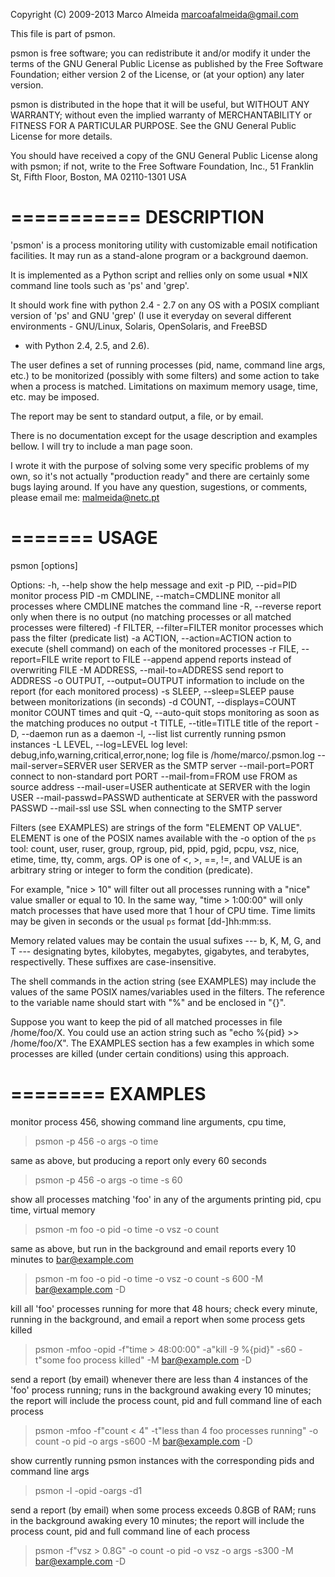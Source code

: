Copyright (C) 2009-2013 Marco Almeida marcoafalmeida@gmail.com

This file is part of psmon.

psmon is free software; you can redistribute it and/or modify it
under the terms of the GNU General Public License as published by
the Free Software Foundation; either version 2 of the License, or
(at your option) any later version.

psmon is distributed in the hope that it will be useful, but WITHOUT
ANY WARRANTY; without even the implied warranty of MERCHANTABILITY
or FITNESS FOR A PARTICULAR PURPOSE.  See the GNU General Public
License for more details.

You should have received a copy of the GNU General Public License
along with psmon; if not, write to the Free Software Foundation,
Inc., 51 Franklin St, Fifth Floor, Boston, MA 02110-1301 USA


===========
DESCRIPTION
===========

'psmon' is a process monitoring utility with customizable email
notification facilities. It may run as a stand-alone program or a
background daemon.

It is implemented as a Python script and rellies only on some usual
*NIX command line tools such as 'ps' and 'grep'.

It should work fine with python 2.4 - 2.7 on any OS with a POSIX
compliant version of 'ps' and GNU 'grep' (I use it everyday on several
different environments - GNU/Linux, Solaris, OpenSolaris, and FreeBSD
- with Python 2.4, 2.5, and 2.6).

The user defines a set of running processes (pid, name, command line
args, etc.) to be monitorized (possibly with some filters) and some
action to take when a process is matched. Limitations on maximum
memory usage, time, etc. may be imposed.

The report may be sent to standard output, a file, or by email.

There is no documentation except for the usage description and
examples bellow. I will try to include a man page soon.

I wrote it with the purpose of solving some very specific problems of
my own, so it's not actually "production ready" and there are
certainly some bugs laying around. If you have any question,
sugestions, or comments, please email me: malmeida@netc.pt


=======
USAGE
=======
psmon [options]

Options:
  -h, --help            show the help message and exit
  -p PID, --pid=PID     monitor process PID
  -m CMDLINE, --match=CMDLINE
                        monitor all processes where CMDLINE matches the
                        command line
  -R, --reverse         report only when there is no output (no matching
                        processes or all matched processes were filtered)
  -f FILTER, --filter=FILTER
                        monitor processes which pass the filter (predicate
                        list)
  -a ACTION, --action=ACTION
                        action to execute (shell command) on each of the
                        monitored processes
  -r FILE, --report=FILE
                        write report to FILE
  --append              append reports instead of overwriting FILE
  -M ADDRESS, --mail-to=ADDRESS
                        send report to ADDRESS
  -o OUTPUT, --output=OUTPUT
                        information to include on the report (for each
                        monitored process)
  -s SLEEP, --sleep=SLEEP
                        pause between monitorizations (in seconds)
  -d COUNT, --displays=COUNT
                        monitor COUNT times and quit
  -Q, --auto-quit       stops monitoring as soon as the matching produces no
                        output
  -t TITLE, --title=TITLE
                        title of the report
  -D, --daemon          run as a daemon
  -l, --list            list currently running psmon instances
  -L LEVEL, --log=LEVEL
                        log level: debug,info,warning,critical,error,none; log
                        file is /home/marco/.psmon.log
  --mail-server=SERVER  user SERVER as the SMTP server
  --mail-port=PORT      connect to non-standard port PORT
  --mail-from=FROM      use FROM as source address
  --mail-user=USER      authenticate at SERVER with the login USER
  --mail-passwd=PASSWD  authenticate at SERVER with the password PASSWD
  --mail-ssl            use SSL when connecting to the SMTP server


Filters (see EXAMPLES) are strings of the form "ELEMENT OP VALUE".
ELEMENT is one of the POSIX names available with the -o option of the
`ps` tool: count, user, ruser, group, rgroup, pid, ppid, pgid, pcpu,
vsz, nice, etime, time, tty, comm, args.
OP is one of <, >, ==, !=, and VALUE is an arbitrary string or integer
to form the condition (predicate).

For example, "nice > 10" will filter out all processes running with a
"nice" value smaller or equal to 10. In the same way, "time > 1:00:00"
will only match processes that have used more that 1 hour of CPU
time. Time limits may be given in seconds or the usual `ps` format
[dd-]hh:mm:ss.

Memory related values may be contain the usual sufixes --- b, K, M, G,
and T --- designating bytes, kilobytes, megabytes, gigabytes, and
terabytes, respectivelly. These suffixes are case-insensitive.

The shell commands in the action string (see EXAMPLES) may include the
values of the same POSIX names/variables used in the filters. The
reference to the variable name should start with "%" and be enclosed
in "{}".

Suppose you want to keep the pid of all matched processes in file
/home/foo/X. You could use an action string such as "echo %{pid} >>
/home/foo/X". The EXAMPLES section has a few examples in which some
processes are killed (under certain conditions) using this approach.


========
EXAMPLES
========

monitor process 456, showing command line arguments, cpu time,
> psmon -p 456 -o args -o time 

same as above, but producing a report only every 60 seconds
> psmon -p 456 -o args -o time -s 60

show all processes matching 'foo' in any of the arguments printing
pid, cpu time, virtual memory
> psmon -m foo -o pid -o time -o vsz -o count 

same as above, but run in the background and email reports every 10
minutes to bar@example.com
> psmon -m foo -o pid -o time -o vsz -o count -s 600 -M bar@example.com -D

kill all 'foo' processes running for more that 48 hours; check every
minute, running in the background, and email a report when some
process gets killed
> psmon -mfoo -opid -f"time > 48:00:00" -a"kill -9 %{pid}" -s60 -t"some foo process killed" -M bar@example.com -D

send a report (by email) whenever there are less than 4 instances of
the 'foo' process running; runs in the background awaking every 10
minutes; the report will include the process count, pid and full
command line of each process
> psmon -mfoo -f"count < 4" -t"less than 4 foo processes running" -o count -o pid -o args -s600 -M bar@example.com -D

show currently running psmon instances with the corresponding pids and
command line args
> psmon -l -opid -oargs -d1

send a report (by email) when some process exceeds 0.8GB of RAM; runs
in the background awaking every 10 minutes; the report will include
the process count, pid and full command line of each process
> psmon -f"vsz > 0.8G" -o count -o pid -o vsz -o args -s300 -M bar@example.com -D
